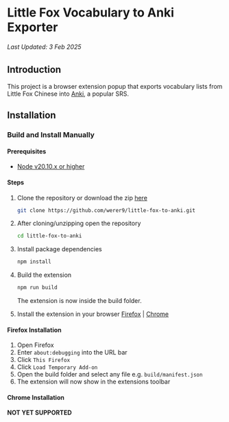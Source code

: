 # Little Fox Vocabulary to Anki Exporter
###### Last Updated: 3 Feb 2025
## Introduction
This project is a browser extension popup that exports vocabulary lists from Little Fox Chinese
into [Anki](https://apps.ankiweb.net/), a popular SRS. 
## Installation
### Build and Install Manually
#### Prerequisites

- [Node v20.10.x or higher](https://nodejs.org/en/download)

#### Steps
1. Clone the repository or download the zip [here](https://github.com/werer9/little-fox-to-anki/archive/refs/heads/main.zip)

   ```bash
   git clone https://github.com/werer9/little-fox-to-anki.git
   ```
2. After cloning/unzipping open the repository
    ```bash
    cd little-fox-to-anki
    ```
3. Install package dependencies
    ```bash
   npm install
   ```
4. Build the extension
   ```bash
   npm run build
   ```
   The extension is now inside the build folder.
5. Install the extension in your browser [Firefox](#firefox-installation) | [Chrome](#chrome-installation)

#### Firefox Installation
1. Open Firefox
2. Enter ```about:debugging``` into the URL bar
3. Click ```This Firefox```
4. Click ```Load Temporary Add-on```
5. Open the build folder and select any file e.g. ```build/manifest.json```
6. The extension will now show in the extensions toolbar
#### Chrome Installation
**NOT YET SUPPORTED**

